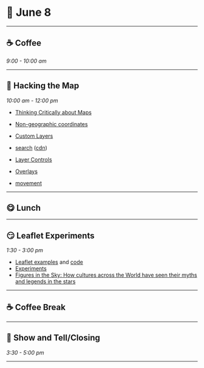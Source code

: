 # 🍂 June 8 

<hr>

## ☕ Coffee
_9:00 - 10:00 am_ 

<hr>

## 🤪 Hacking the Map
_10:00 am - 12:00 pm_ 

- [Thinking Critically about Maps](https://kit.exposingtheinvisible.org/en/critical-maps.html)
- [Non-geographic coordinates](https://leafletjs.com/examples/crs-simple/crs-simple.html)
- [Custom Layers](https://leafletjs.com/examples/extending/extending-2-layers.html)

- [search](https://github.com/stefanocudini/leaflet-search#examples) ([cdn](https://cdnjs.com/libraries/leaflet-search))
- [Layer Controls](https://leafletjs.com/examples/layers-control/)
- [Overlays](https://leafletjs.com/examples/overlays/)
- [movement](https://github.com/Igor-Vladyka/leaflet.motion)

<hr>

## 😋 Lunch

<hr>

## 😏 Leaflet Experiments
_1:30 - 3:00 pm_ 

- [Leaflet examples](https://tomickigrzegorz.github.io/leaflet-examples/) and [code](https://github.com/tomickigrzegorz/leaflet-examples/tree/master/docs) 
- [Experiments](https://github.com/jwasilgeo/leaflet-experiments)
- [Figures in the Sky: How cultures across the World have seen their myths and legends in the stars](https://figuresinthesky.visualcinnamon.com/)

<hr>

## ☕ Coffee Break

<hr>

## 🫶 Show and Tell/Closing
_3:30 - 5:00 pm_ 

<hr>


